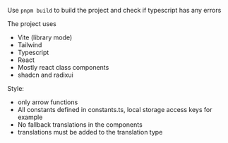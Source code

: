 Use `pnpm build` to build the project and check if typescript has any errors

The project uses

- Vite (library mode)
- Tailwind
- Typescript
- React
- Mostly react class components
- shadcn and radixui

Style:

- only arrow functions
- All constants defined in constants.ts, local storage access keys for example
- No fallback translations in the components
- translations must be added to the translation type
